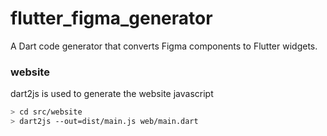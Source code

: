 # flutter_figma_generator
A Dart code generator that converts Figma components to Flutter widgets.

### website

dart2js is used to generate the website javascript 

```bash
> cd src/website
> dart2js --out=dist/main.js web/main.dart
```